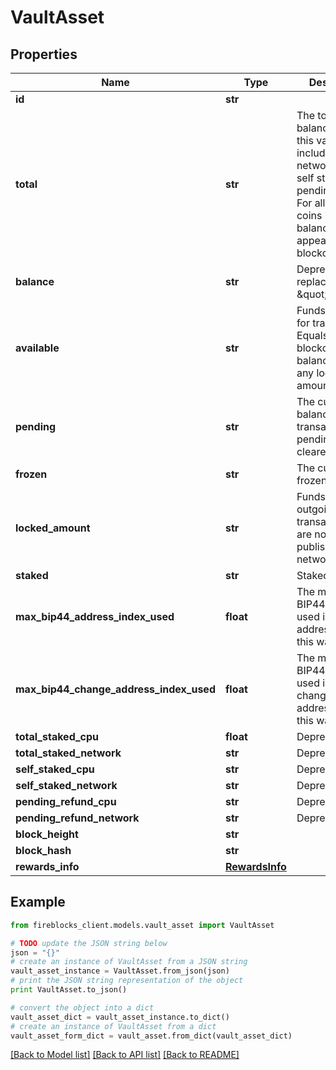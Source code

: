 # VaultAsset


## Properties
Name | Type | Description | Notes
------------ | ------------- | ------------- | -------------
**id** | **str** |  | [optional] 
**total** | **str** | The total wallet balance. In EOS this value includes the network balance, self staking and pending refund. For all other coins it is the balance as it appears on the blockchain. | [optional] 
**balance** | **str** | Deprecated - replaced by \&quot;total\&quot; | [optional] 
**available** | **str** | Funds available for transfer. Equals the blockchain balance minus any locked amounts | [optional] 
**pending** | **str** | The cumulative balance of all transactions pending to be cleared | [optional] 
**frozen** | **str** | The cumulative frozen balance | [optional] 
**locked_amount** | **str** | Funds in outgoing transactions that are not yet published to the network | [optional] 
**staked** | **str** | Staked balance | [optional] 
**max_bip44_address_index_used** | **float** | The maximum BIP44 index used in deriving addresses for this wallet | [optional] 
**max_bip44_change_address_index_used** | **float** | The maximum BIP44 index used in deriving change addresses for this wallet | [optional] 
**total_staked_cpu** | **float** | Deprecated | [optional] 
**total_staked_network** | **str** | Deprecated | [optional] 
**self_staked_cpu** | **str** | Deprecated | [optional] 
**self_staked_network** | **str** | Deprecated | [optional] 
**pending_refund_cpu** | **str** | Deprecated | [optional] 
**pending_refund_network** | **str** | Deprecated | [optional] 
**block_height** | **str** |  | [optional] 
**block_hash** | **str** |  | [optional] 
**rewards_info** | [**RewardsInfo**](RewardsInfo.md) |  | [optional] 

## Example

```python
from fireblocks_client.models.vault_asset import VaultAsset

# TODO update the JSON string below
json = "{}"
# create an instance of VaultAsset from a JSON string
vault_asset_instance = VaultAsset.from_json(json)
# print the JSON string representation of the object
print VaultAsset.to_json()

# convert the object into a dict
vault_asset_dict = vault_asset_instance.to_dict()
# create an instance of VaultAsset from a dict
vault_asset_form_dict = vault_asset.from_dict(vault_asset_dict)
```
[[Back to Model list]](../README.md#documentation-for-models) [[Back to API list]](../README.md#documentation-for-api-endpoints) [[Back to README]](../README.md)


